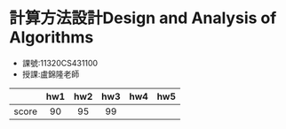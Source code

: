 # 計算方法設計Design and Analysis of Algorithms 

- 課號:11320CS431100
- 授課:盧錦隆老師

|       | hw1 | hw2 | hw3 | hw4 | hw5 |
| ----- |:---:|:---:|:---:|:---:|:---:|
| score | 90  | 95  | 99  |     |     |
